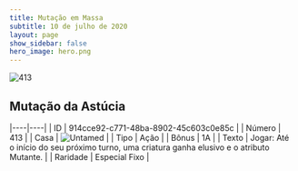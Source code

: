 ```yaml
---
title: Mutação em Massa
subtitle: 10 de julho de 2020
layout: page
show_sidebar: false
hero_image: hero.png
---
```


![413](https://cdn.keyforgegame.com/media/card_front/pt/479_413_RPH55X5R57F3_pt.png)

## Mutação da Astúcia

|----|----|
| ID | 914cce92-c771-48ba-8902-45c603c0e85c |
| Número | 413 |
| Casa | ![Untamed](https://archonarcana.com/images/thumb/b/bd/Untamed.png/22px-Untamed.png "Indomados") |
| Tipo | Ação |
| Bônus | 1A |
| Texto | Jogar: Até o início do seu próximo turno, uma criatura ganha elusivo e  o atributo Mutante. |
| Raridade | Especial Fixo |
